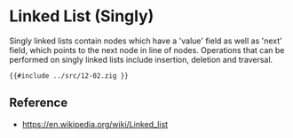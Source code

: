 # Linked List (Singly)

Singly linked lists contain nodes which have a 'value' field as well as 'next' field, which points to the next node in line of nodes. Operations that can be performed on singly linked lists include insertion, deletion and traversal.

```zig
{{#include ../src/12-02.zig }}
```

## Reference

- https://en.wikipedia.org/wiki/Linked_list

